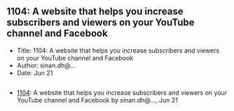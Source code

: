 ## 1104: A website that helps you increase subscribers and viewers on your YouTube channel and Facebook

- Title: 1104: A website that helps you increase subscribers and viewers on your YouTube channel and Facebook
- Author: sinan.dh@...
- Date: Jun 21
```

```

- [1104](1104.md): A website that helps you increase subscribers and viewers on your YouTube channel and Facebook by sinan.dh@..., Jun 21
